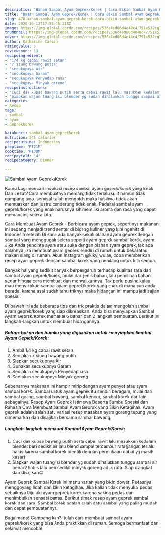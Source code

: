 ```yaml
---
description: "Bahan Sambal Ayam Geprek/Korek | Cara Bikin Sambal Ayam Geprek/Korek Yang Bikin Ngiler"
title: "Bahan Sambal Ayam Geprek/Korek | Cara Bikin Sambal Ayam Geprek/Korek Yang Bikin Ngiler"
slug: 478-bahan-sambal-ayam-geprek-korek-cara-bikin-sambal-ayam-geprek-korek-yang-bikin-ngiler
date: 2020-10-12T17:53:46.218Z
image: https://img-global.cpcdn.com/recipes/536c4ed86d4e48c4/751x532cq70/sambal-ayam-geprekkorek-foto-resep-utama.jpg
thumbnail: https://img-global.cpcdn.com/recipes/536c4ed86d4e48c4/751x532cq70/sambal-ayam-geprekkorek-foto-resep-utama.jpg
cover: https://img-global.cpcdn.com/recipes/536c4ed86d4e48c4/751x532cq70/sambal-ayam-geprekkorek-foto-resep-utama.jpg
author: Katharine Carson
ratingvalue: 5
reviewcount: 13
recipeingredient:
- "1/4 kg cabai rawit setan"
- "7 siung bawang putih"
- "secukupnya Air"
- "secukupnya Garam"
- "secukupnya Penyedap rasa"
- "secukupnya Minyak goreng"
recipeinstructions:
- "Cuci dan kupas bawang putih serta cabai rawit lalu masukkan kedalam blender beri sedikit air lalu blend sampai tercampur rata(jangan terlalu halus karena sambal korek identik dengan permukaan cabai yg masih kasar)"
- "Siapkan wajan tuang isi blender yg sudah dihaluskan tunggu sampai air benar2 habis lalu beri sedikit minyak goreng aduk rata. Siap diangkat dan disajikan😊"
categories:
- Resep
tags:
- sambal
- ayam
- geprekkorek

katakunci: sambal ayam geprekkorek 
nutrition: 245 calories
recipecuisine: Indonesian
preptime: "PT21M"
cooktime: "PT30M"
recipeyield: "4"
recipecategory: Dinner

---
```



![Sambal Ayam Geprek/Korek](https://img-global.cpcdn.com/recipes/536c4ed86d4e48c4/751x532cq70/sambal-ayam-geprekkorek-foto-resep-utama.jpg)

Kamu Lagi mencari inspirasi resep sambal ayam geprek/korek yang Enak Dan Lezat? Cara membuatnya memang tidak terlalu sulit namun tidak gampang juga. semisal salah mengolah maka hasilnya tidak akan memuaskan dan justru cenderung tidak enak. Padahal sambal ayam geprek/korek yang enak harusnya sih memiliki aroma dan rasa yang dapat memancing selera kita.

Cara Membuat Ayam Geprek - Berbicara ayam geprek, sepertinya makanan ini sedang menjadi trend senter di bidang kuliner yang kini ngehitz di Indonesia setelah Di sana ada banyak sekali olahan ayam geprek dengan sambal yang menggugah selera seperti ayam geprek sambal korek, ayam. Jika Anda pencinta ayam atau suka dengan olahan ayam geprek, tak ada salahnya jika membuat ayam geprek sendiri di rumah untuk bekal atau makan siang di rumah. Akun Instagram @kiky_wulan, coba memberikan resep ayam geprek dengan sambal korek yang nendang untuk kita semua.

Banyak hal yang sedikit banyak berpengaruh terhadap kualitas rasa dari sambal ayam geprek/korek, mulai dari jenis bahan, lalu pemilihan bahan segar hingga cara membuat dan menyajikannya. Tak perlu pusing kalau mau menyiapkan sambal ayam geprek/korek yang enak di mana pun anda berada, karena asal sudah tahu triknya maka hidangan ini mampu jadi sajian spesial.


Di bawah ini ada beberapa tips dan trik praktis dalam mengolah sambal ayam geprek/korek yang siap dikreasikan. Anda bisa menyiapkan Sambal Ayam Geprek/Korek memakai 6 bahan dan 2 langkah pembuatan. Berikut ini langkah-langkah untuk membuat hidangannya.

<!--inarticleads1-->

##### Bahan-bahan dan bumbu yang digunakan untuk menyiapkan Sambal Ayam Geprek/Korek:

1. Ambil 1/4 kg cabai rawit setan
1. Sediakan 7 siung bawang putih
1. Siapkan secukupnya Air
1. Gunakan secukupnya Garam
1. Sediakan secukupnya Penyedap rasa
1. Sediakan secukupnya Minyak goreng


Sebenarnya makanan ini hampir mirip dengan ayam penyet atau ayam sambal korek. Sambal untuk ayam geprek itu sendiri beragam, mulai dari sambal goang, sambal bawang, sambal kencur, sambal korek dan lain sebagainya. Resep Ayam Geprek Istimewa Beserta Bumbu Spesial dan Rahasia Cara Membuat Sambal Ayam Geprak yang Bikin Ketagihan. Ayam geprek adalah salah satu variasi resep masakan ayam goreng tepung yang dimemarkan dan disajikan bersama sambal bawang. 

<!--inarticleads2-->

##### Langkah-langkah membuat Sambal Ayam Geprek/Korek:

1. Cuci dan kupas bawang putih serta cabai rawit lalu masukkan kedalam blender beri sedikit air lalu blend sampai tercampur rata(jangan terlalu halus karena sambal korek identik dengan permukaan cabai yg masih kasar)
1. Siapkan wajan tuang isi blender yg sudah dihaluskan tunggu sampai air benar2 habis lalu beri sedikit minyak goreng aduk rata. Siap diangkat dan disajikan😊


Ayam Geprek Sambal Korek ini menu varian yang bikin dower. Pedasnya menggoyang lidah dan bikin ketagihan. Jika kalian tidak menyukai pedas sebaiknya Dijuluki ayam geprek korek karena saking pedas dan menimbulkan sensasi panas. Berikut simak resep ayam geprek sambal korek dan cara. Sambal korek adalah salah satu sambal yang paling mudah dan cepat pembuatannya. 

Bagaimana? Gampang kan? Itulah cara membuat sambal ayam geprek/korek yang bisa Anda praktikkan di rumah. Semoga bermanfaat dan selamat mencoba!
